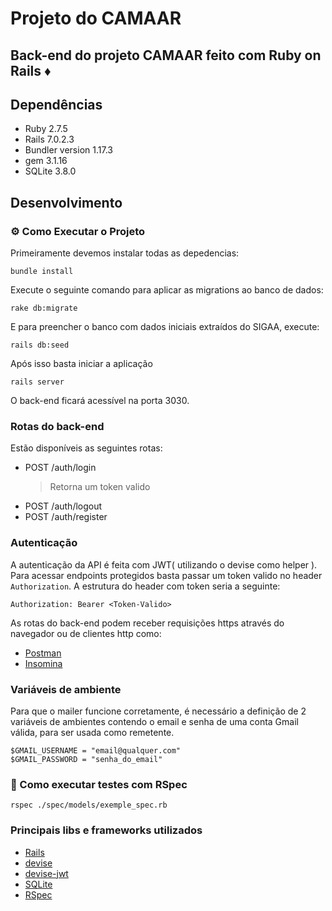 # Projeto do CAMAAR

## Back-end do projeto CAMAAR feito com Ruby on Rails ♦️

## Dependências
- Ruby 2.7.5
- Rails 7.0.2.3
- Bundler version 1.17.3
- gem 3.1.16
- SQLite 3.8.0
## Desenvolvimento
### ⚙️ Como Executar o Projeto

Primeiramente devemos instalar todas as depedencias:

```
bundle install
```

Execute o seguinte comando para aplicar as migrations ao banco de dados:

```
rake db:migrate
```

E para preencher o banco com dados iniciais extraídos do SIGAA, execute:

```
rails db:seed
```

Após isso basta iniciar a aplicação

```
rails server
```
O back-end ficará acessível na porta 3030. 

### Rotas do back-end

Estão disponíveis as seguintes rotas:
- POST /auth/login
  > Retorna um token valido
- POST /auth/logout
- POST /auth/register

### Autenticação

A autenticação da API é feita com JWT( utilizando o devise como helper ).
Para acessar endpoints protegidos basta passar um token valido no header `Authorization`.
A estrutura do header com token seria a seguinte:
```
Authorization: Bearer <Token-Valido>
```

As rotas do back-end podem receber requisições https através do navegador ou 
de clientes http como:
- [Postman](https://insomnia.rest/)
- [Insomina](https://insomnia.rest/download)
  
### Variáveis de ambiente

Para que o mailer funcione corretamente, é necessário a definição de 2 variáveis de ambientes contendo o email e senha de uma conta Gmail válida, para ser usada como remetente.

```
$GMAIL_USERNAME = "email@qualquer.com"
$GMAIL_PASSWORD = "senha_do_email"
```

### 🧪 Como executar testes com RSpec

  ```
  rspec ./spec/models/exemple_spec.rb
  ```

### Principais libs e frameworks utilizados

- [Rails](https://rubyonrails.org/)
- [devise](https://github.com/heartcombo/devise)
- [devise-jwt](https://github.com/waiting-for-dev/devise-jwt)
- [SQLite](https://www.sqlite.org/index.html)
- [RSpec](https://rspec.info/)

